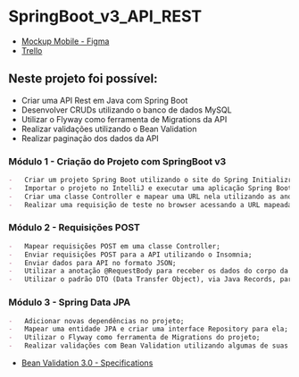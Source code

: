 # SpringBoot_v3_API_REST

-	[Mockup Mobile - Figma](https://www.figma.com/file/N4CgpJqsg7gjbKuDmra3EV/Voll.med?node-id=45%3A3017&t=AOkfskcNyjPEaq5T-0)
-	[Trello](https://trello.com/b/O0lGCsKb/api-voll-med)

## Neste projeto foi possível: 
- Criar uma API Rest em Java com Spring Boot
- Desenvolver CRUDs utilizando o banco de dados MySQL
- Utilizar o Flyway como ferramenta de Migrations da API
- Realizar validações utilizando o Bean Validation
- Realizar paginação dos dados da API

### Módulo 1 - Criação do Projeto com SpringBoot v3

```md
-	Criar um projeto Spring Boot utilizando o site do Spring Initializr;
-	Importar o projeto no IntelliJ e executar uma aplicação Spring Boot pela classe contendo o método main;
-	Criar uma classe Controller e mapear uma URL nela utilizando as anotações @RestController e @RequestMapping;
-	Realizar uma requisição de teste no browser acessando a URL mapeada no Controller.
```

### Módulo 2 - Requisições POST

```md
-	Mapear requisições POST em uma classe Controller;
-	Enviar requisições POST para a API utilizando o Insomnia;
-	Enviar dados para API no formato JSON;
-	Utilizar a anotação @RequestBody para receber os dados do corpo da requisição em um parâmetro no Controller;
-	Utilizar o padrão DTO (Data Transfer Object), via Java Records, para representar os dados recebidos em uma requisição POST.
```

### Módulo 3 - Spring Data JPA

```md
-	Adicionar novas dependências no projeto;
-	Mapear uma entidade JPA e criar uma interface Repository para ela;
-	Utilizar o Flyway como ferramenta de Migrations do projeto;
-	Realizar validações com Bean Validation utilizando algumas de suas anotações, como a @NotBlank.
```
-	[Bean Validation 3.0 - Specifications](https://jakarta.ee/specifications/bean-validation/3.0/jakarta-bean-validation-spec-3.0.html#builtinconstraints)
